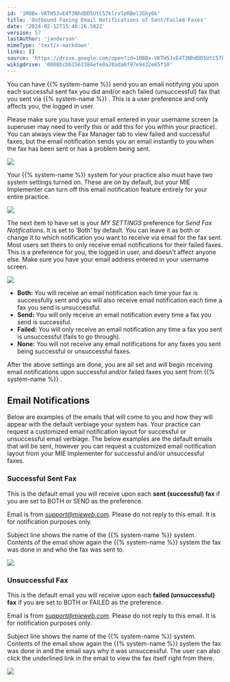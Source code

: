 ```yaml
---
id: '1M8Bx-VKTH5JvE4T3NhdDD5UtC57klrxTeRBelJGhy0k'
title: 'Outbound Faxing Email Notifications of Sent/Failed Faxes'
date: '2024-02-12T15:46:26.502Z'
version: 57
lastAuthor: 'janderson'
mimeType: 'text/x-markdown'
links: []
source: 'https://drive.google.com/open?id=1M8Bx-VKTH5JvE4T3NhdDD5UtC57klrxTeRBelJGhy0k'
wikigdrive: '0008bcbb1563384efe0a28ada6f97e9432e65f10'
---
```

You can have {{% system-name %}} send you an email notifying you upon each successful sent fax you did and/or each failed (unsuccessful) fax that you sent via {{% system-name %}} . This is a user preference and only affects you, the logged in user.

Please make sure you have your email entered in your username screen (a superuser may need to verify this or add this for you within your practice). You can always view the Fax Manager tab to view failed and successful faxes, but the email notification sends you an email instantly to you when the fax has been sent or has a problem being sent.

![](../outbound-faxing-email-notifications-of-sent-failed-faxes.assets/590aa2554ff740c5127392df9c5c8689.png)

Your {{% system-name %}} system for your practice also must have two system settings turned on. These are on by default, but your MIE Implementer can turn off this email notification feature entirely for your entire practice.

![](../outbound-faxing-email-notifications-of-sent-failed-faxes.assets/2ab01d29a6fa266016b37c4eb2a5caaf.png)

The next item to have set is your *MY SETTINGS* preference for *Send Fax Notifications*. It is set to ‘Both' by default. You can leave it as both or change it to which notification you want to receive via email for the fax sent. Most users set theirs to only receive email notifications for their failed faxes. This is a preference for you, the logged in user, and doesn't affect anyone else. Make sure you have your email address entered in your username screen.

![](../outbound-faxing-email-notifications-of-sent-failed-faxes.assets/59403581e48c9681b8883348f5bcfffd.png)

* <strong>Both:</strong> You will receive an email notification each time your fax is successfully sent and you will also receive email notification each time a fax you send is unsuccessful.
* <strong>Send:</strong> You will only receive an email notification every time a fax you send is successful.
* <strong>Failed:</strong> You will only receive an email notification any time a fax you sent is unsuccessful (fails to go through).
* <strong>None:</strong> You will not receive any email notifications for any faxes you sent being successful or unsuccessful faxes.

After the above settings are done, you are all set and will begin receiving email notifications upon successful and/or failed faxes you sent from {{% system-name %}} .

## Email Notifications

Below are examples of the emails that will come to you and how they will appear with the default verbiage your system has. Your practice can request a customized email notification layout for successful or unsuccessful email verbiage. The below examples are the default emails that will be sent, however you can request a customized email notification layout from your MIE Implementer for successful and/or unsuccessful faxes.

### Successful Sent Fax

This is the default email you will receive upon each **sent (successful) fax** if you are set to BOTH or SEND as the preference.

Email is from *support@mieweb.com.* Please do not reply to this email. It is for notification purposes only.

Subject line shows the name of the {{% system-name %}} system. Contents of the email show again the {{% system-name %}} system the fax was done in and who the fax was sent to.

![](../outbound-faxing-email-notifications-of-sent-failed-faxes.assets/ece15baa3842fdcf9d2a57af38c4c5da.png)

### Unsuccessful Fax

This is the default email you will receive upon each **failed (unsuccessful) fax** if you are set to BOTH or FAILED as the preference.

Email is from *support@mieweb.com.* Please do not reply to this email. It is for notification purposes only.

Subject line shows the name of the {{% system-name %}} system. Contents of the email show again the {{% system-name %}} system the fax was done in and the email says why it was unsuccessful. The user can also click the underlined link in the email to view the fax itself right from there.

![](../outbound-faxing-email-notifications-of-sent-failed-faxes.assets/66a4493ca6f20afb5c81935be7b6a3e3.png)
